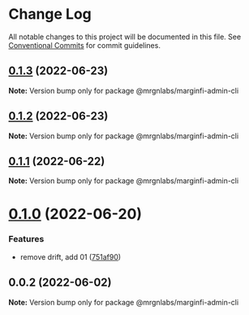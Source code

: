 # Change Log

All notable changes to this project will be documented in this file.
See [Conventional Commits](https://conventionalcommits.org) for commit guidelines.

## [0.1.3](https://github.com/mrgnlabs/marginfi-sdk/compare/@mrgnlabs/marginfi-admin-cli@0.1.2...@mrgnlabs/marginfi-admin-cli@0.1.3) (2022-06-23)

**Note:** Version bump only for package @mrgnlabs/marginfi-admin-cli





## [0.1.2](https://github.com/mrgnlabs/marginfi-sdk/compare/@mrgnlabs/marginfi-admin-cli@0.1.1...@mrgnlabs/marginfi-admin-cli@0.1.2) (2022-06-23)

**Note:** Version bump only for package @mrgnlabs/marginfi-admin-cli





## [0.1.1](https://github.com/mrgnlabs/marginfi-sdk/compare/@mrgnlabs/marginfi-admin-cli@0.1.0...@mrgnlabs/marginfi-admin-cli@0.1.1) (2022-06-22)

**Note:** Version bump only for package @mrgnlabs/marginfi-admin-cli





# [0.1.0](https://github.com/mrgnlabs/marginfi-sdk/compare/@mrgnlabs/marginfi-admin-cli@0.0.2...@mrgnlabs/marginfi-admin-cli@0.1.0) (2022-06-20)


### Features

* remove drift, add 01 ([751af90](https://github.com/mrgnlabs/marginfi-sdk/commit/751af903faf3b5eae3b8091af90027794757a170))





## 0.0.2 (2022-06-02)

**Note:** Version bump only for package @mrgnlabs/marginfi-admin-cli
